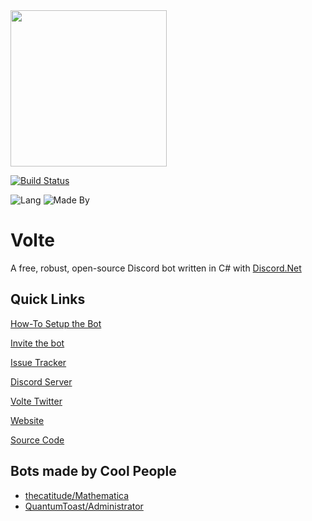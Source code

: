 <img src="https://assets.greemdev.net/Volte.png" width="250" height="250" />

[![Build Status](https://greem.visualstudio.com/Volte/_apis/build/status/Volte-CI)](https://greem.visualstudio.com/Volte/_build/latest?definitionId=-1)

![Lang](https://forthebadge.com/images/badges/made-with-c-sharp.svg)
![Made By](https://forthebadge.com/images/badges/built-by-developers.svg)

# Volte

A free, robust, open-source Discord bot written in C# with [Discord.Net](https://github.com/discord-net/Discord.Net)

## Quick Links 

 [How-To Setup the Bot](https://greemdev.atlassian.net/wiki/spaces/SIVA/pages/19300353/How+To)
 
 [Invite the bot](https://greemdev.net/Invite)

 [Issue Tracker](https://github.com/GreemDev/Volte/issues)

 [Discord Server](https://greemdev.net/Discord)

 [Volte Twitter](https://twitter.com/VolteBot)

 [Website](https://greemdev.net/Volte)

 [Source Code](https://github.com/GreemDev/Volte)

 ## Bots made by Cool People

 * [thecatitude/Mathematica](https://github.com/thecatitude/Mathematica)
 * [QuantumToast/Administrator](https://gitlab.com/QuantumToast/Administrator)
 
